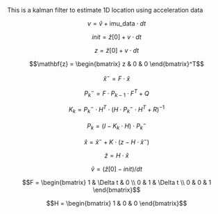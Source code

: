 This is a kalman filter to estimate 1D location using acceleration data 



```math
v = \hat{v} + \text{imu\_data} \cdot dt
```
```math
init = \hat{z}[0] + v \cdot dt
```
```math
z = \hat{z}[0] + v\cdot dt
```
```math
\mathbf{z} =
\begin{bmatrix} 
z & 0 & 0 
\end{bmatrix}^T
```
```math
\hat{x}^- = F\cdot \hat{x}
```
```math
P_{k}^- = F\cdot P_{k-1}\cdot F^T + Q
```
```math
K_{k} = P_{k}^- \cdot H^T \cdot (H\cdot P_{k}^- \cdot H^T +R)^{-1}
```
```math
P_{k} = (I - K_{k} \cdot H) \cdot P_{k}^-
```
```math
\hat{x} = \hat{x}^- + K \cdot (z - H \cdot \hat{x}^-)
```
```math
\hat{z} = H \cdot \hat{x}
```
```math
\hat{v} = (\hat{z}[0] - init) / dt
```
```math
F = \begin{bmatrix}
1 & \Delta t & 0 \\
0 & 1 & \Delta t \\
0 & 0 & 1
\end{bmatrix}
```
```math
H = \begin{bmatrix}
1 & 0 & 0
\end{bmatrix}
```
